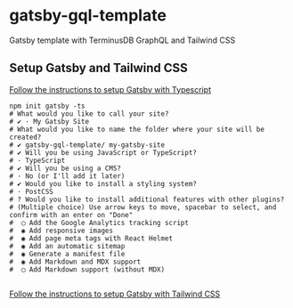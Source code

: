 # gatsby-gql-template
Gatsby template with TerminusDB GraphQL and Tailwind CSS

## Setup Gatsby and Tailwind CSS


[Follow the instructions to setup Gatsby with Typescript](https://www.gatsbyjs.com/docs/how-to/custom-configuration/typescript/)

```
npm init gatsby -ts
# What would you like to call your site?
# ✔ · My Gatsby Site
# What would you like to name the folder where your site will be created?
# ✔ gatsby-gql-template/ my-gatsby-site
# ✔ Will you be using JavaScript or TypeScript?
# · TypeScript
# ✔ Will you be using a CMS?
# · No (or I'll add it later)
# ✔ Would you like to install a styling system?
# · PostCSS
# ? Would you like to install additional features with other plugins?
# (Multiple choice) Use arrow keys to move, spacebar to select, and confirm with an enter on "Done"
#  ◯ Add the Google Analytics tracking script
#  ◉ Add responsive images
#  ◉ Add page meta tags with React Helmet
#  ◉ Add an automatic sitemap
#  ◉ Generate a manifest file
#  ◉ Add Markdown and MDX support
#  ◯ Add Markdown support (without MDX)


```

[Follow the instructions to setup Gatsby with Tailwind CSS](https://tailwindcss.com/docs/guides/gatsby)

```
```
